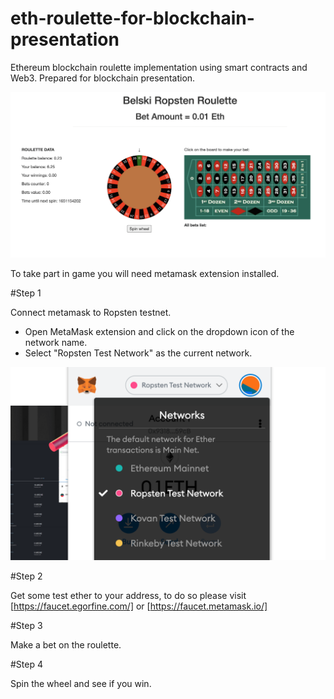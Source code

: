# eth-roulette-for-blockchain-presentation
Ethereum blockchain roulette implementation using smart contracts and Web3.
Prepared for blockchain presentation.

![blockchain example](assets/example.png)

To take part in game you will need metamask extension installed.

#Step 1 

Connect metamask to Ropsten testnet.

- Open MetaMask extension and click on the dropdown icon of the network name.
- Select "Ropsten Test Network" as the current network.

![MetaMask Ropsten](assets/metamask.png)

#Step 2

Get some test ether to your address, to do so please visit [https://faucet.egorfine.com/] or [https://faucet.metamask.io/]

#Step 3

Make a bet on the roulette.

#Step 4

Spin the wheel and see if you win.





